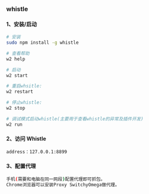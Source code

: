 ### whistle

#### 1、安装/启动

```bash
# 安装
sudo npm install -g whistle

# 查看帮助
w2 help

# 启动
w2 start

# 重启whsitle:
w2 restart

# 停止whistle:
w2 stop

# 调试模式启动whistle(主要用于查看whistle的异常及插件开发)
w2 run
```

#### 2、访问 Whistle

```bash
address：127.0.0.1:8899
```

#### 3、配置代理

```bash
手机(需要和电脑在同一网段)配置代理即可抓包。
Chrome浏览器可以安装Proxy SwitchyOmega做代理。
```
